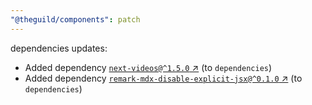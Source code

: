 ```yaml
---
"@theguild/components": patch
---
```


dependencies updates: 

- Added dependency [`next-videos@^1.5.0` ↗︎](https://www.npmjs.com/package/next-videos/v/null) (to `dependencies`)
- Added dependency [`remark-mdx-disable-explicit-jsx@^0.1.0` ↗︎](https://www.npmjs.com/package/remark-mdx-disable-explicit-jsx/v/null) (to `dependencies`)
